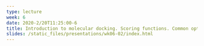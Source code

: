 ```yaml
---
type: lecture
week: 6
date: 2020-2/20T11:25:00-6
title: Introduction to molecular docking. Scoring functions. Common optimization algorithms.
slides: /static_files/presentations/wk06-02/index.html
---
```

